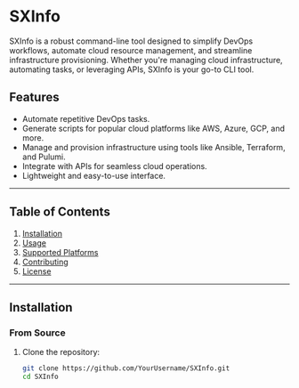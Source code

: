 # SXInfo

SXInfo is a robust command-line tool designed to simplify DevOps workflows, automate cloud resource management, and streamline infrastructure provisioning. Whether you're managing cloud infrastructure, automating tasks, or leveraging APIs, SXInfo is your go-to CLI tool.

## Features
- Automate repetitive DevOps tasks.
- Generate scripts for popular cloud platforms like AWS, Azure, GCP, and more.
- Manage and provision infrastructure using tools like Ansible, Terraform, and Pulumi.
- Integrate with APIs for seamless cloud operations.
- Lightweight and easy-to-use interface.

---

## Table of Contents
1. [Installation](#installation)
2. [Usage](#usage)
3. [Supported Platforms](#supported-platforms)
4. [Contributing](#contributing)
5. [License](#license)

---

## Installation

### From Source
1. Clone the repository:
   ```bash
   git clone https://github.com/YourUsername/SXInfo.git
   cd SXInfo
